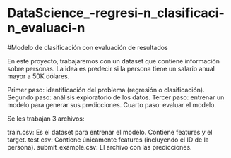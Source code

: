 # DataScience_-regresi-n_clasificaci-n_evaluaci-n

#Modelo de clasificación con evaluación de resultados

En este proyecto, trabajaremos con un dataset que contiene información sobre personas. La idea es predecir si la persona tiene un salario anual mayor a 50K dólares.

Primer paso: identificación del problema (regresión o clasificación). Segundo paso: análisis exploratorio de los datos. Tercer paso: entrenar un modelo para generar sus predicciones. Cuarto paso: evaluar el modelo.

Se les trabajan 3 archivos:

train.csv: Es el dataset para entrenar el modelo. Contiene features y el target. test.csv: Contiene únicamente features (incluyendo el ID de la persona). submit_example.csv: El archivo con las predicciones.
